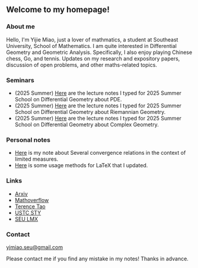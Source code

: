 ## Welcome to my homepage!

### About me
Hello, I'm Yijie Miao, just a lover of mathmatics, a student at Southeast University, School of Mathematics. I am quite interested in Differential Geometry and Geometric Analysis. Specifically, I also enjoy playing Chinese chess, Go, and tennis. Updates on my research and expository papers, discussion of open problems, and other maths-related topics.

### Seminars
* (2025 Summer) [Here](notes/Ricci_flow/Ricci_flow.pdf) are the lecture notes I typed for 2025 Summer School on Differential Geometry about PDE.
* (2025 Summer) [Here](notes/Conformal/Conformal.pdf) are the lecture notes I typed for 2025 Summer School on Differential Geometry about Riemannian Geometry.
* (2025 Summer) [Here](notes/Conformal/Conformal.pdf) are the lecture notes I typed for 2025 Summer School on Differential Geometry about Complex Geometry.


### Personal notes
* [Here](notes/some_tools/有限测度当中各种收敛方式之间的关系.pdf) is my note about Several convergence relations in the context of limited measures.
* [Here](notes/some_tools/让你写Tex数学公式提速的妙招.pdf) is some usage methods for LaTeX that I updated.



### Links
* [Arxiv](https://arxiv.org/) 
* [Mathoverflow](https://mathoverflow.net/)
* [Terence Tao](https://terrytao.wordpress.com/)
* [USTC STY](https://tysunseven.github.io/)
* [SEU LMX](https://liumengxuan04.github.io/)



### Contact
yjmiao.seu@gmail.com

Please contact me if you find any mistake in my notes! Thanks in advance.
